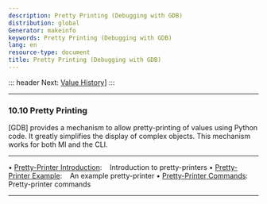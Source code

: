 ```yaml
---
description: Pretty Printing (Debugging with GDB)
distribution: global
Generator: makeinfo
keywords: Pretty Printing (Debugging with GDB)
lang: en
resource-type: document
title: Pretty Printing (Debugging with GDB)
---
```

::: header
Next: [Value History](Value-History.html#Value-History)]
:::

---

### 10.10 Pretty Printing

[GDB] provides a mechanism to allow pretty-printing of values using Python code. It greatly simplifies the display of complex objects. This mechanism works for both MI and the CLI.

---

• [Pretty-Printer Introduction](Pretty_002dPrinter-Introduction.html#Pretty_002dPrinter-Introduction):        Introduction to pretty-printers
• [Pretty-Printer Example](Pretty_002dPrinter-Example.html#Pretty_002dPrinter-Example):                       An example pretty-printer
• [Pretty-Printer Commands](Pretty_002dPrinter-Commands.html#Pretty_002dPrinter-Commands):                    Pretty-printer commands

---
